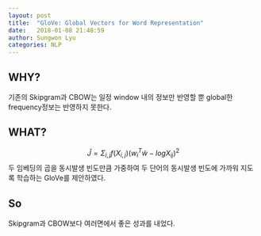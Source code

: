 ```yaml
---
layout: post
title:  "GloVe: Global Vectors for Word Representation"
date:   2018-01-08 21:48:59
author: Sungwon Lyu
categories: NLP
---
```

## WHY? 
기존의 Skipgram과 CBOW는 일정 window 내의 정보만 반영할 뿐 global한 frequency정보는 반영하지 못한다. 

## WHAT?
$$\hat{J} = \Sigma_{i, j}f(X_{i, j})(w_{i}^{T}\tilde{w}-logX_{ij})^{2}$$
두 임베딩의 곱을 동시발생 빈도만큼 가중하여 두 단어의 동시발생 빈도에 가까워 지도록 학습하는 GloVe를 제안하였다.

## So
Skipgram과 CBOW보다 여러면에서 좋은 성과를 내었다. 
